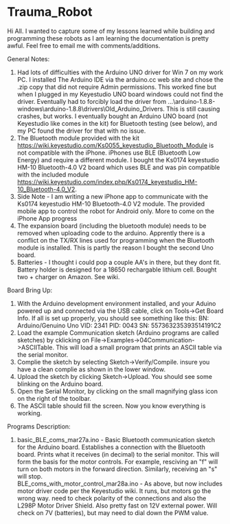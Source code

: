 # Trauma_Robot

Hi All. I wanted to capture some of my lessons learned while building and programming these robots as I am learning the documentation is pretty awful. Feel free to email me with comments/additions.

General Notes:
1. Had lots of difficulties with the Arduino UNO driver for Win 7 on my work PC. I installed The Arduino IDE via the arduino.cc web site and chose the .zip copy that did not require Admin permissions. This worked fine but when I plugged in my Keyestudio UNO board windows could not find the driver.  Eventually had to forcibly load the driver from ...\arduino-1.8.8-windows\arduino-1.8.8\drivers\Old_Arduino_Drivers. This is still causing crashes, but works. I eventually bought an Arduino UNO board (not Keyestudio like comes in the kit) for Bluetooth testing (see below), and my PC found the driver for that with no issue. 
2. The Bluetooth module provided with the kit https://wiki.keyestudio.com/Ks0055_keyestudio_Bluetooth_Module is not compatible with the iPhone. iPhones use BLE (Bluetooth Low Energy) and require a different module. I bought the Ks0174 keyestudio HM-10 Bluetooth-4.0 V2 board which uses BLE and was pin compatible with the included module https://wiki.keyestudio.com/index.php/Ks0174_keyestudio_HM-10_Bluetooth-4.0_V2. 
3. Side Note - I am writing a new iPhone app to communicate with the Ks0174 keyestudio HM-10 Bluetooth-4.0 V2 module. The provided mobile app to control the robot for Android only. More to come on the iPhone App progress
4. The expansion board (including the bluetooth module) needs to be removed when uploading code to the arduino. Apprently there is a conflict on the TX/RX lines used for programming when the Bluetooth module is installed. This is partly the reason I bought the second Uno board.  
5. Batteries - I thought i could pop a couple AA's in there, but they dont fit. Battery holder is designed for a 18650 rechargable lithium cell. Bought two + charger on Amazon. See wiki.

Board Bring Up:
1. With the Arduino development environment installed, and your Aduino powered up and connected via the USB cable, click on Tools->Get Board Info. If all is set up properly, you should see something like this:
BN: Arduino/Genuino Uno
VID: 2341
PID: 0043
SN: 557363235393514191C2 
2. Load the example Communication sketch (Arduino programs are called sketches) by cklicking on File->Examples->04Communication->ASCIITable. This will load a small program that prints an ASCII table via the serial monitor. 
2. Complie the sketch by selecting Sketch->Verify/Compile. insure you have a clean complie as shown in the lower window.
3. Upload the sketch by clicking Sketch->Upload. You should see some blinking on the Arduino board. 
4. Open the Serial Monitor, by clicking on the small magnifying glass icon on the right of the toolbar. 
5. The ASCII table should fill the screen. Now you know everything is working. 

Programs Description:
1. basic_BLE_coms_mar27a.ino - Basic Bluetooth communication sketch for the Arduino board. Establishes a connection with the Bluetooth board. Prints what it receives (in decimal) to the serial monitor.  This will form the basis for the motor controls. For example, resciving an "f" will turn on both motors in the forward direction. Similarly, receiving an "s" will stop.  
BLE_coms_with_motor_control_mar28a.ino - As above, but now includes motor driver code per the Keyestudio wiki. It runs, but motors go the wrong way. need to check polarity of the connections and also the L298P Motor Driver Shield. Also pretty fast on 12V external power. Will check on 7V (batteries), but may need to dial down the PWM value. 
